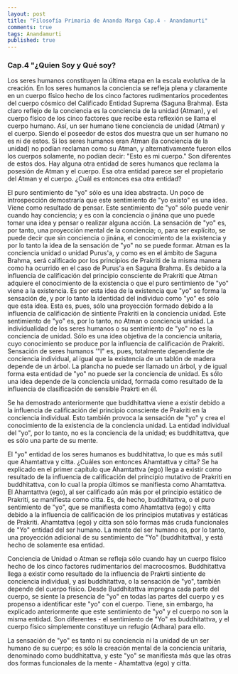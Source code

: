 ```yaml
---
layout: post
title: "Filosofía Primaria de Ananda Marga Cap.4 - Anandamurti"
comments: true
tags: Anandamurti
published: true
---
```


### Cap.4 "¿Quien Soy y Qué soy? 

Los seres humanos constituyen la última etapa en la escala evolutiva de la creación. En los seres humanos la conciencia se refleja plena y claramente en un cuerpo físico hecho de los cinco factores rudimentarios procedentes del cuerpo cósmico del Calificado Entidad Suprema (Saguna Brahma). Esta claro reflejo de la conciencia es la conciencia de la unidad (Atman), y el cuerpo físico de los cinco factores que recibe esta reflexión se llama el cuerpo humano. Así, un ser humano tiene conciencia de unidad (Atman) y el cuerpo. Siendo el poseedor de estos dos muestra que un ser humano no es ni de estos. Si los seres humanos eran Atman (la conciencia de la unidad) no podían reclaman como su Atman, y alternativamente fueron ellos los cuerpos solamente, no podían decir: "Esto es mi cuerpo." Son diferentes de estos dos. Hay alguna otra entidad de seres humanos que reclama la posesión de Atman y el cuerpo. Esa otra entidad parece ser el propietario del Atman y el cuerpo. ¿Cuál es entonces esa otra entidad?

El puro sentimiento de "yo" sólo es una idea abstracta. Un poco de introspección demostraría que este sentimiento de "yo existo" es una idea. Viene como resultado de pensar. Este sentimiento de "yo" sólo puede venir cuando hay conciencia; y es con la conciencia o jinána que uno puede tomar una idea y pensar o realizar alguna acción. La sensación de "yo" es, por tanto, una proyección mental de la conciencia; o, para ser explícito, se puede decir que sin conciencia o jinána, el conocimiento de la existencia y por lo tanto la idea de la sensación de "yo" no se puede formar. Atman es la conciencia unidad o unidad Purus'a, y como es en el ámbito de Saguna Brahma, será calificado por los principios de Prakriti de la misma manera como ha ocurrido en el caso de Purus'a en Saguna Brahma. Es debido a la influencia de calificación del principio consciente de Prakriti que Atman adquiere el conocimiento de la existencia o que el puro sentimiento de "yo" viene a la existencia. Es por esta idea de la existencia que "yo" se forma la sensación de, y por lo tanto la identidad del individuo como "yo" es sólo que esta idea. Esta es, pues, sólo una proyección formado debido a la influencia de calificación de sintiente Prakriti en la conciencia unidad. Este sentimiento de "yo" es, por lo tanto, no Atman o conciencia unidad. La individualidad de los seres humanos o su sentimiento de "yo" no es la conciencia de unidad. Sólo es una idea objetiva de la conciencia unitaria, cuyo conocimiento se produce por la influencia de calificación de Prakriti. Sensación de seres humanos '"I" es, pues, totalmente dependiente de conciencia individual, al igual que la existencia de un tablón de madera depende de un árbol. La plancha no puede ser llamado un árbol, y de igual forma esta entidad de "yo" no puede ser la conciencia de unidad. Es sólo una idea depende de la conciencia unidad, formada como resultado de la influencia de clasificación de sensible Prakrti en él.

Se ha demostrado anteriormente que buddhitattva viene a existir debido a la influencia de calificación del principio consciente de Prakriti en la conciencia individual. Esto también provoca la sensación de "yo" y crea el conocimiento de la existencia de la conciencia unidad. La entidad individual del "yo", por lo tanto, no es la conciencia de la unidad; es buddhitattva, que es sólo una parte de su mente.

El "yo" entidad de los seres humanos es buddhitattva, lo que es más sutil que Ahamtattva y citta. ¿Cuáles son entonces Ahamtattva y citta? Se ha explicado en el primer capítulo que Ahamtattva (ego) llega a existir como resultado de la influencia de calificación del principio mutativo de Prakriti en buddhitattva, con lo cual la propia últimos se manifiesta como Ahamtattva. El Ahamtattva (ego), al ser calificado aún más por el principio estático de Prakriti, se manifiesta como citta. Es, de hecho, buddhitattva, o el puro sentimiento de "yo", que se manifiesta como Ahamtattva (ego) y citta debido a la influencia de calificación de los principios mutativas y estáticas de Prakriti. Ahamtattva (ego) y citta son sólo formas más cruda funcionales de "Yo" entidad del ser humano. La mente del ser humano es, por lo tanto, una proyección adicional de su sentimiento de "Yo" (buddhitattva), y está hecho de solamente esa entidad.

Conciencia de Unidad o Atman se refleja sólo cuando hay un cuerpo físico hecho de los cinco factores rudimentarios del macrocosmos. Buddhitattva llega a existir como resultado de la influencia de  Prakrti sintiente de conciencia individual, y así buddhitattva, o la sensación de "yo", también depende del cuerpo físico. Desde Buddhitattva impregna cada parte del cuerpo, se siente la presencia de "yo" en todas las partes del cuerpo y es propenso a identificar este "yo" con el cuerpo. Tiene, sin embargo, ha explicado anteriormente que este sentimiento de "yo" y el cuerpo no son la misma entidad. Son diferentes - el sentimiento de "Yo" es buddhitattva, y el cuerpo físico simplemente constituye un refugio (Adhara) para ello.

La sensación de "yo" es tanto ni su conciencia ni la unidad de un ser humano de su cuerpo; es sólo la creación mental de la conciencia unitaria, denominado como buddhitattva, y este "yo" se manifiesta más que las otras dos formas funcionales de la mente - Ahamtattva (ego) y citta.
